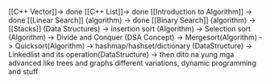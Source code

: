 [[C++ Vector]]-> done
[[C++ List]]-> done
[[Introduction to Algorithm]] -> done
[[Linear Search]] (algorithm) -> done
[[Binary Search]] (algorithm) -> 
[[Stacks]] (Data Structures) -> 
insertion sort (Algorithm) -> 
Selection sort (Algorithm) -> 
Divide and Conquer (DSA Concept) -> 
Mergesort(Algorithm) -> 
Quicksort(Algorithm) -> 
hashmap/hashset/dictionary (DataStructure) ->
Linkedlist and its operation(DataStructure) -> 
then dito na yung mga advanced like trees and graphs different variations, dynamic programming and stuff